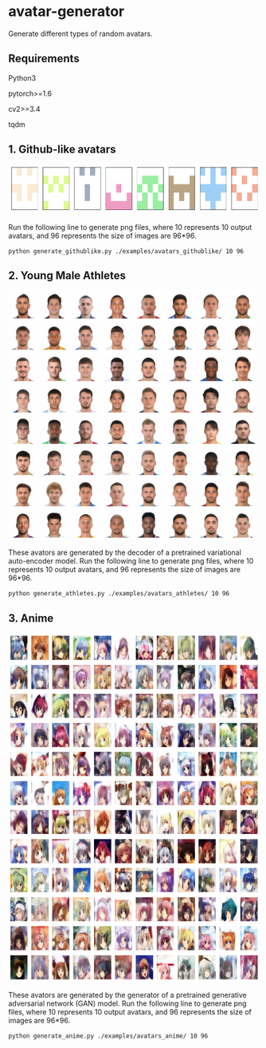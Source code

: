 # avatar-generator
Generate different types of random avatars.

## Requirements

Python3

pytorch>=1.6

cv2>=3.4

tqdm

## 1. Github-like avatars

<img src="imgs/example_githublike.png" width="800" height="100">

Run the following line to generate png files, where 10 represents 10 output avatars, and 96 represents the size of images are 96*96.

```
python generate_githublike.py ./examples/avatars_githublike/ 10 96
```

## 2. Young Male Athletes

<img src="imgs/ae_20211013_0.png" width="500" height="500">

These avators are generated by the decoder of a pretrained variational auto-encoder model. Run the following line to generate png files, where 10 represents 10 output avatars, and 96 represents the size of images are 96*96.

```
python generate_athletes.py ./examples/avatars_athletes/ 10 96
```


## 3. Anime

<img src="imgs/gan_20211014_0.png" width="700" height="700">

These avators are generated by the generator of a pretrained generative adversarial network (GAN) model. Run the following line to generate png files, where 10 represents 10 output avatars, and 96 represents the size of images are 96*96.

```
python generate_anime.py ./examples/avatars_anime/ 10 96
```
